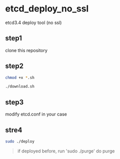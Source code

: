 # etcd_deploy_no_ssl
etcd3.4 deploy tool (no ssl)

## step1

clone this repository

## step2 

```bash
chmod +x *.sh

./download.sh
```

## step3

modify etcd.conf in your case

## stre4
```bash
sudo ./deploy
```

> if deployed before, run 'sudo ./purge' do purge

